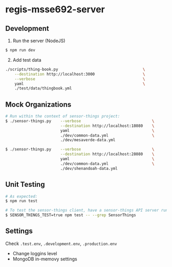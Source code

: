# regis-msse692-server

## Development

1. Run the server (NodeJS)

```bash
$ npm run dev
```

2. Add test data

```bash
./scripts/thing-book.py                                     \
    --destination http://localhost:3000                     \
    --verbose                                               \
    yaml                                                    \
    ./test/data/thingbook.yml
```

## Mock Organizations

```bash
# Run within the context of sensor-things project:
$ ./sensor-things.py    --verbose                               \
                        --destination http://localhost:18080    \
                        yaml                                    \
                        ./dev/common-data.yml                   \
                        ./dev/mesaverde-data.yml

$ ./sensor-things.py    --verbose                               \
                        --destination http://localhost:28080    \
                        yaml                                    \
                        ./dev/common-data.yml                   \
                        ./dev/shenandoah-data.yml
```

## Unit Testing

```bash
# As expected:
$ npm run test

# To test the sensor-things client, have a sensor-things API server running, then:
$ SENSOR_THINGS_TEST=true npm test -- --grep SensorThings
```

## Settings

Check `.test.env`, `.development.env`, `.production.env`
- Change loggins level
- MongoDB in-memovy settings
